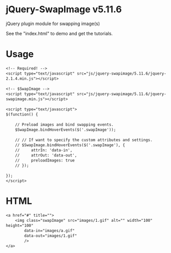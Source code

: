 # jQuery-SwapImage v5.11.6
jQuery plugin module for swapping image(s)

See the "index.html" to demo and get the tutorials.


# Usage

    <!-- Required! -->
    <script type="text/javascript" src="js/jquery-swapimage/5.11.6/jquery-2.1.4.min.js"></script>

    <!-- $SwapImage -->
    <script type="text/javascript" src="js/jquery-swapimage/5.11.6/jquery-swapimage.min.js"></script>
    
    <script type="text/javascript">
    $(function() {

        // Preload images and bind swapping events.
        $SwapImage.bindHoverEvents($('.swapImage'));

        // // If want to specify the custom attributes and settings.
        // $SwapImage.bindHoverEvents($('.swapImage'), { 
        //     attrIn: 'data-in', 
        //     attrOut: 'data-out', 
        //     preloadImages: true 
        // });

    });
    </script>
    

# HTML

    <a href="#" title="">
        <img class="swapImage" src="images/1.gif" alt="" width="100" height="100" 
            data-in="images/a.gif" 
            data-out="images/1.gif" 
            />
    </a>
